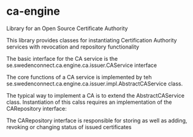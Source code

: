 # ca-engine
Library for an Open Source Certificate Authority

This library provides classes for instantiating Certification Authority services with revocation and repository functionality

The basic interface for the CA service is the se.swedenconnect.ca.engine.ca.issuer.CAService interface

The core functions of a CA service is implemented by teh se.swedenconnect.ca.engine.ca.issuer.impl.AbstractCAService class.

The typical way to implement a CA is to extend the AbstractCAService class. Instantiation of this calss requires an implementation of the CARepository interface:

The CARepository interface is responsible for storing as well as adding, revoking or changing status of issued certificates
